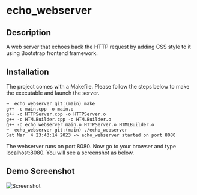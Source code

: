 # echo_webserver

## Description
A web server that echoes back the HTTP request by adding CSS style to it using Bootstrap frontend framework.

## Installation
The project comes with a Makefile. Please follow the steps below to make the executable and launch the server.

```
➜  echo_webserver git:(main) make
g++ -c main.cpp -o main.o
g++ -c HTTPServer.cpp -o HTTPServer.o
g++ -c HTMLBuilder.cpp -o HTMLBuilder.o
g++ -o echo_webserver main.o HTTPServer.o HTMLBuilder.o
➜  echo_webserver git:(main) ./echo_webserver 
Sat Mar  4 23:43:14 2023 -> echo_webserver started on port 8080

```

The webserver runs on port 8080. Now go to your browser and type localhost:8080. You will see a screenshot as below.

## Demo Screenshot
![Screenshot](https://user-images.githubusercontent.com/125407887/222942176-dab44d74-3b23-4ded-8bbf-c29a56107d22.png)
